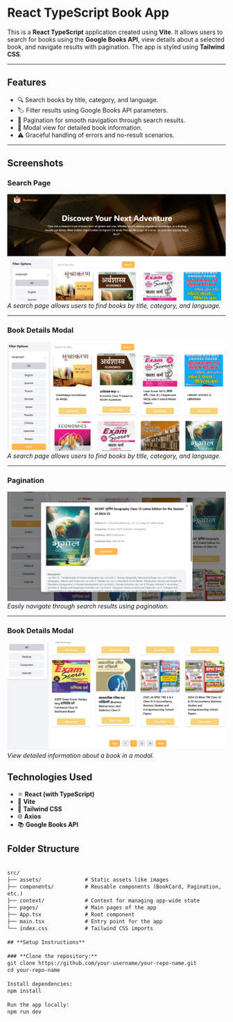 # **React TypeScript Book App**  

This is a **React TypeScript** application created using **Vite**. It allows users to search for books using the **Google Books API**, view details about a selected book, and navigate results with pagination. The app is styled using **Tailwind CSS**.

---

## **Features**  
- 🔍 Search books by title, category, and language.  
- 🏷️ Filter results using Google Books API parameters.  
- 📖 Pagination for smooth navigation through search results.  
- 📜 Modal view for detailed book information.  
- ⚠️ Graceful handling of errors and no-result scenarios.  

---

## **Screenshots**

### **Search Page**  
![Search Page](https://github.com/sachinthacham/irusri-book-api/blob/main/book-app/src/assets/screenshots/screen01.png)  
*A search page allows users to find books by title, category, and language.*

---


### **Book Details Modal** 
![Pagination](https://github.com/sachinthacham/irusri-book-api/blob/main/book-app/src/assets/screenshots/screen2.png)  
*A search page allows users to find books by title, category, and language.*


---

 ### **Pagination** 
![Book Details Modal](https://github.com/sachinthacham/irusri-book-api/blob/main/book-app/src/assets/screenshots/screen4.png)  
*Easily navigate through search results using pagination.*

---

### **Book Details Modal**  
![Filter methods](https://github.com/sachinthacham/irusri-book-api/blob/main/book-app/src/assets/screenshots/screen3.png)  
*View detailed information about a book in a modal.*


## **Technologies Used**  
- ⚛️ **React (with TypeScript)**  
- 🚀 **Vite**  
- 🎨 **Tailwind CSS**  
- 🌐 **Axios**  
- 📚 **Google Books API**  

## **Folder Structure**  
```plaintext

src/
├── assets/              # Static assets like images
├── components/          # Reusable components (BookCard, Pagination, etc.)
├── context/             # Context for managing app-wide state
├── pages/               # Main pages of the app
├── App.tsx              # Root component
├── main.tsx             # Entry point for the app
└── index.css            # Tailwind CSS imports

## **Setup Instructions**  

### **Clone the repository:**  
git clone https://github.com/your-username/your-repo-name.git  
cd your-repo-name 

Install dependencies:
npm install  

Run the app locally:
npm run dev  







